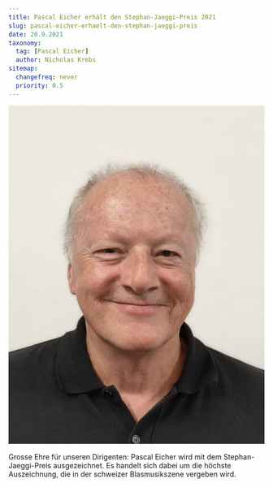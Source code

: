 ```yaml
---
title: Pascal Eicher erhält den Stephan-Jaeggi-Preis 2021
slug: pascal-eicher-erhaelt-den-stephan-jaeggi-preis
date: 20.9.2021
taxonomy:
  tag: [Pascal Eicher]
  author: Nicholas Krebs
sitemap:
  changefreq: never
  priority: 0.5
---
```


![Pascal Eicher](pascal-eicher.jpg?lightbox&resize=200)

Grosse Ehre für unseren Dirigenten: Pascal Eicher wird mit dem Stephan-Jaeggi-Preis ausgezeichnet. Es handelt sich dabei um die höchste Auszeichnung, die in der schweizer Blasmusikszene vergeben wird.
